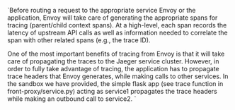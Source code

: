`Before routing a request to the appropriate service Envoy or the application, Envoy will take care of generating the appropriate spans for tracing (parent/child context spans). At a high-level, each span records the latency of upstream API calls as well as information needed to correlate the span with other related spans (e.g., the trace ID).

One of the most important benefits of tracing from Envoy is that it will take care of propagating the traces to the Jaeger service cluster. However, in order to fully take advantage of tracing, the application has to propagate trace headers that Envoy generates, while making calls to other services. In the sandbox we have provided, the simple flask app (see trace function in front-proxy/service.py) acting as service1 propagates the trace headers while making an outbound call to service2.
`